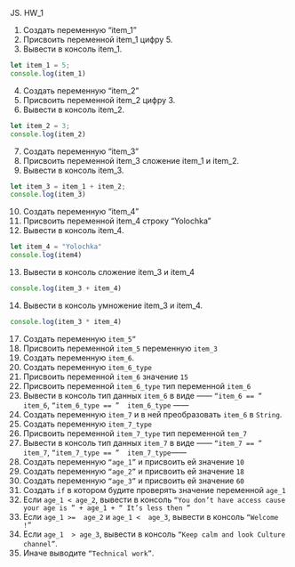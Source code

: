JS. HW_1

 1. Создать переменную “item_1”
 2. Присвоить переменной item_1 цифру 5.
 3. Вывести в консоль item_1.

```js
let item_1 = 5;
console.log(item_1)
```

 4. Создать переменную “item_2”
 5. Присвоить переменной item_2 цифру 3.
 6. Вывести в консоль item_2.
```js
let item_2 = 3;
console.log(item_2)
```

 7. Создать переменную “item_3”
 8. Присвоить переменной item_3 сложение item_1 и item_2.
 9. Вывести в консоль item_3.
```js
let item_3 = item_1 + item_2;
console.log(item_3)
```


 10. Создать переменную “item_4”
 11. Присвоить переменной item_4 строку “Yolochka”
 12. Вывести в консоль item_4.
```js
let item_4 = "Yolochka"
console.log(item4)
```

 13. Вывести в консоль сложение item_3 и item_4
 ```js
 console.log(item_3 + item_4)
 ```
 14. Вывести в консоль умножение item_3 и item_4.
```js
console.log(item_3 * item_4)
```

 17. Создать переменную `item_5”`
 18. Присвоить переменной `item_5` переменную `item_3`
 19. Создать переменную `item_6`.
 20. Создать переменную `item_6_type`
 21. Присвоить переменной `item_6` значение `15`
 22. Присвоить переменной `item_6_type` тип переменной `item_6`
 23. Вывести в консоль тип данных `item_6` в виде ——  `“item_6 == ” item_6`,  `“item_6_type == ”  item_6_type` ——  
 24. Создать переменную `item_7` и в ней преобразовать `item_6` в `String`.
 25. Создать переменную `item_7_type`
 26. Присвоить переменной `item_7_type` тип переменной `tem_7`
 27. Вывести в консоль тип данных `item_7` в виде ——  `“item_7 == ”  item_7`,  `“item_7_type == ”  item_7_type`——  
 28. Создать переменную `“age_1”` и присвоить ей значение `10`
 29. Создать переменную `“age_2”` и присвоить ей значение `18`
 30. Создать переменную `“age_3”` и присвоить ей значение `60`
 31. Создать `if` в котором будите проверять значение переменной `age_1`
 32. Если `age_1 < age_2`, вывести в консоль `“You don’t have access cause your age is ” + age_1 + “ It’s less then ”`
 33. Если `age_1 >=  age_2` и `age_1 <  age_3`, вывести в консоль `“Welcome  !”`
 34. Если `age_1  > age_3`, вывести в консоль `“Keep calm and look Culture channel”`.
 35. Иначе выводите `“Technical work”`.
